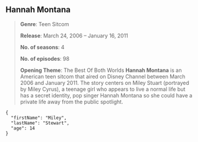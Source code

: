## Hannah Montana
>**Genre**: Teen Sitcom
>
>**Release**: March 24, 2006 – January 16, 2011
>
>**No. of seasons**: 4
>
>**No. of episodes**: 98
>
>**Opening Theme**: The Best Of Both Worlds
**Hannah Montana** is an American teen sitcom that aired on Disney Channel between March 2006 and January 2011.
The story centers on Miley Stuart (portrayed by Miley Cyrus), a teenage girl who appears to live a normal life but has a secret identity, pop singer Hannah Montana so she could have a private life away from the public spotlight.

```
{
  "firstName": "Miley",
  "lastName": "Stewart",
  "age": 14
}
```
